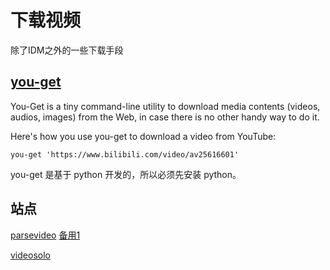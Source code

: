 # 下载视频

除了IDM之外的一些下载手段

## [you-get](https://github.com/soimort/you-get)

You-Get is a tiny command-line utility to download media contents (videos, audios, images) from the Web, in case there is no other handy way to do it.

Here's how you use you-get to download a video from YouTube:

`you-get 'https://www.bilibili.com/video/av25616601'`

you-get 是基于 python 开发的，所以必须先安装 python。

## 站点

[parsevideo](https://www.parsevideo.com/) [备用1](https://pv.vlogdownloader.com/)

[videosolo](https://www.videosolo.com/zh-CN/)
